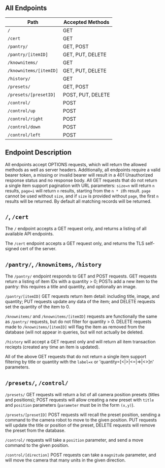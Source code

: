 All Endpoints
-------------

| Path | Accepted Methods |
| ---- | ---------------- |
| `/` | GET |
| `/cert` | GET |
| `/pantry/` | GET, POST |
| `/pantry/[itemID]` | GET, PUT, DELETE |
| `/knownitems/` | GET |
| `/knownitems/[itemID]` | GET, PUT, DELETE |
| `/history/` | GET |
| `/presets/` | GET, POST |
| `/presets/[presetID]` | POST, PUT, DELETE |
| `/control/` | POST |
| `/control/up` | POST |
| `/control/right` | POST |
| `/control/down` | POST |
| `/control/left` | POST |

Endpoint Description
--------------------

All endpoints accept OPTIONS requests, which will return the allowed methods as well as server headers.
Additionally, all endpoints require a valid bearer token, a missing or invalid bearer will result in a 401 Unauthorized response status and no response body.
All GET requests that do not return a single item support pagination with URL parameters: `size=n` will return `n` results, `page=i` will return `n` results, starting from the `n * i`th result. `page` cannot be used without `size`, and if `size` is provided without `page`, the first `n` results will be returned. By default all matching records will be returned. 

## `/`, `/cert`
The `/` endpoint accepts a GET request only, and returns a listing of all available API endpoints.

The `/cert` endpoint accepts a GET request only, and returns the TLS self-signed cert of the server.

## `/pantry/`, `/knownitems`, `/history`
The `/pantry/` endpoint responds to GET and POST requests. GET requests return a listing of item IDs with a quantity > 0; POSTs add a new item to the pantry: this requires a title and quantity, and optionally an image.

`/pantry/[itemID]` GET requests return item detail: including title, image, and quantity; PUT requests update any data of the item; and DELETE requests set the quantity of the item to 0.

`/knownitems/` and `/knownitems/[itemID]` requests are functionally the same as `/pantry/` requests, but do not filter for quantity > 0. DELETE requests made to `/knownitems/[itemID]` will flag the item as removed from the database (will not appear in queries, but will not actually be deleted.

`/history` will accept a GET request only and will return all item transaction reciepts (created any time an item is updated).

All of the above GET requests that do not return a single item support filtering by title or quantity with the `label=x` or 'quantity=[<|>|<=|=>|<>]n' parameters.

## `/presets/`, `/control/`
`/presets/` GET requests will return a list of all camera position presets (titles and positions); POST requests will allow creating a new preset with `title` and `position` parameters (`parameter` must be in the form `(x,y)`).

`/presets/[presetID]` POST requests will recall the preset position, sending a command to the camera robot to move to the given position. PUT requests will update the title or position of the preset, DELETE requests will remove the preset from the database.

`/control/` requests will take a `position` parameter, and send a move command to the given position.

`/control/[direction]` POST requests can take a `magnitude` parameter, and will move the camera that many units in the given direction.
